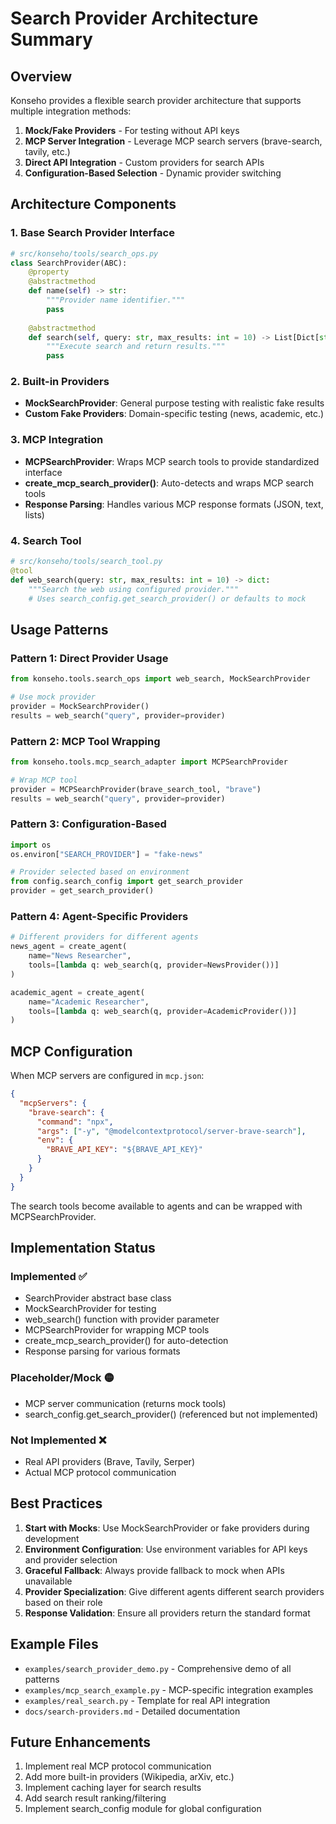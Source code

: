 # Search Provider Architecture Summary

## Overview

Konseho provides a flexible search provider architecture that supports multiple integration methods:

1. **Mock/Fake Providers** - For testing without API keys
2. **MCP Server Integration** - Leverage MCP search servers (brave-search, tavily, etc.)
3. **Direct API Integration** - Custom providers for search APIs
4. **Configuration-Based Selection** - Dynamic provider switching

## Architecture Components

### 1. Base Search Provider Interface

```python
# src/konseho/tools/search_ops.py
class SearchProvider(ABC):
    @property
    @abstractmethod
    def name(self) -> str:
        """Provider name identifier."""
        pass
    
    @abstractmethod
    def search(self, query: str, max_results: int = 10) -> List[Dict[str, str]]:
        """Execute search and return results."""
        pass
```

### 2. Built-in Providers

- **MockSearchProvider**: General purpose testing with realistic fake results
- **Custom Fake Providers**: Domain-specific testing (news, academic, etc.)

### 3. MCP Integration

- **MCPSearchProvider**: Wraps MCP search tools to provide standardized interface
- **create_mcp_search_provider()**: Auto-detects and wraps MCP search tools
- **Response Parsing**: Handles various MCP response formats (JSON, text, lists)

### 4. Search Tool

```python
# src/konseho/tools/search_tool.py
@tool
def web_search(query: str, max_results: int = 10) -> dict:
    """Search the web using configured provider."""
    # Uses search_config.get_search_provider() or defaults to mock
```

## Usage Patterns

### Pattern 1: Direct Provider Usage

```python
from konseho.tools.search_ops import web_search, MockSearchProvider

# Use mock provider
provider = MockSearchProvider()
results = web_search("query", provider=provider)
```

### Pattern 2: MCP Tool Wrapping

```python
from konseho.tools.mcp_search_adapter import MCPSearchProvider

# Wrap MCP tool
provider = MCPSearchProvider(brave_search_tool, "brave")
results = web_search("query", provider=provider)
```

### Pattern 3: Configuration-Based

```python
import os
os.environ["SEARCH_PROVIDER"] = "fake-news"

# Provider selected based on environment
from config.search_config import get_search_provider
provider = get_search_provider()
```

### Pattern 4: Agent-Specific Providers

```python
# Different providers for different agents
news_agent = create_agent(
    name="News Researcher",
    tools=[lambda q: web_search(q, provider=NewsProvider())]
)

academic_agent = create_agent(
    name="Academic Researcher", 
    tools=[lambda q: web_search(q, provider=AcademicProvider())]
)
```

## MCP Configuration

When MCP servers are configured in `mcp.json`:

```json
{
  "mcpServers": {
    "brave-search": {
      "command": "npx",
      "args": ["-y", "@modelcontextprotocol/server-brave-search"],
      "env": {
        "BRAVE_API_KEY": "${BRAVE_API_KEY}"
      }
    }
  }
}
```

The search tools become available to agents and can be wrapped with MCPSearchProvider.

## Implementation Status

### Implemented ✅
- SearchProvider abstract base class
- MockSearchProvider for testing
- web_search() function with provider parameter
- MCPSearchProvider for wrapping MCP tools
- create_mcp_search_provider() for auto-detection
- Response parsing for various formats

### Placeholder/Mock 🟡
- MCP server communication (returns mock tools)
- search_config.get_search_provider() (referenced but not implemented)

### Not Implemented ❌
- Real API providers (Brave, Tavily, Serper)
- Actual MCP protocol communication

## Best Practices

1. **Start with Mocks**: Use MockSearchProvider or fake providers during development
2. **Environment Configuration**: Use environment variables for API keys and provider selection
3. **Graceful Fallback**: Always provide fallback to mock when APIs unavailable
4. **Provider Specialization**: Give different agents different search providers based on their role
5. **Response Validation**: Ensure all providers return the standard format

## Example Files

- `examples/search_provider_demo.py` - Comprehensive demo of all patterns
- `examples/mcp_search_example.py` - MCP-specific integration examples
- `examples/real_search.py` - Template for real API integration
- `docs/search-providers.md` - Detailed documentation

## Future Enhancements

1. Implement real MCP protocol communication
2. Add more built-in providers (Wikipedia, arXiv, etc.)
3. Implement caching layer for search results
4. Add search result ranking/filtering
5. Implement search_config module for global configuration
